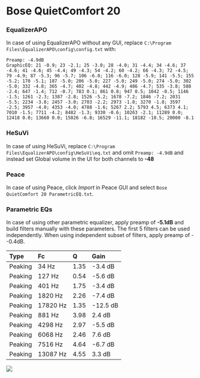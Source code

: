 # Bose QuietComfort 20

### EqualizerAPO
In case of using EqualizerAPO without any GUI, replace `C:\Program Files\EqualizerAPO\config\config.txt`
with:
```
Preamp: -4.9dB
GraphicEQ: 21 -0.9; 23 -2.1; 25 -3.0; 28 -4.0; 31 -4.4; 34 -4.6; 37 -4.6; 41 -4.6; 45 -4.4; 49 -4.3; 54 -4.2; 60 -4.2; 66 -4.3; 72 -4.5; 79 -4.9; 87 -5.3; 96 -5.7; 106 -6.0; 116 -6.0; 128 -5.9; 141 -5.5; 155 -5.2; 170 -5.1; 187 -5.0; 206 -5.0; 227 -5.0; 249 -5.0; 274 -5.0; 302 -5.0; 332 -4.8; 365 -4.7; 402 -4.8; 442 -4.9; 486 -4.7; 535 -3.8; 588 -2.4; 647 -1.4; 712 -0.7; 783 0.1; 861 0.8; 947 0.5; 1042 -0.5; 1146 -1.5; 1261 -2.3; 1387 -2.8; 1526 -5.2; 1678 -7.2; 1846 -7.2; 2031 -5.5; 2234 -3.8; 2457 -3.0; 2703 -2.2; 2973 -1.8; 3270 -1.8; 3597 -2.5; 3957 -4.0; 4353 -4.0; 4788 -1.6; 5267 2.2; 5793 4.5; 6373 4.1; 7010 -1.5; 7711 -4.2; 8482 -1.3; 9330 -0.6; 10263 -2.1; 11289 0.0; 12418 0.0; 13660 0.0; 15026 -6.8; 16529 -11.1; 18182 -10.5; 20000 -8.1
```

### HeSuVi
In case of using HeSuVi, replace `C:\Program Files\EqualizerAPO\config\HeSuVi\eq.txt` and omit `Preamp:
-4.9dB` and instead set Global volume in the UI for both channels to **-48**

### Peace
In case of using Peace, click *Import* in Peace GUI and select `Bose QuietComfort 20 ParametricEQ.txt`.

### Parametric EQs
In case of using other parametric equalizer, apply preamp of **-5.1dB** and build filters manually
with these parameters. The first 5 filters can be used independently.
When using independent subset of filters, apply preamp of --0.4dB.

| Type    | Fc       |    Q | Gain     |
|:--------|:---------|:-----|:---------|
| Peaking | 34 Hz    | 1.35 | -3.4 dB  |
| Peaking | 127 Hz   | 0.54 | -5.6 dB  |
| Peaking | 401 Hz   | 1.75 | -3.4 dB  |
| Peaking | 1820 Hz  | 2.26 | -7.4 dB  |
| Peaking | 17820 Hz | 1.35 | -12.5 dB |
| Peaking | 881 Hz   | 3.98 | 2.4 dB   |
| Peaking | 4298 Hz  | 2.97 | -5.5 dB  |
| Peaking | 6068 Hz  | 2.46 | 7.6 dB   |
| Peaking | 7516 Hz  | 4.64 | -6.7 dB  |
| Peaking | 13087 Hz | 4.55 | 3.3 dB   |

![](https://raw.githubusercontent.com/jaakkopasanen/AutoEq/master/results/oratory1990/harman_in-ear_2017-1/Bose%20QuietComfort%2020/Bose%20QuietComfort%2020.png)